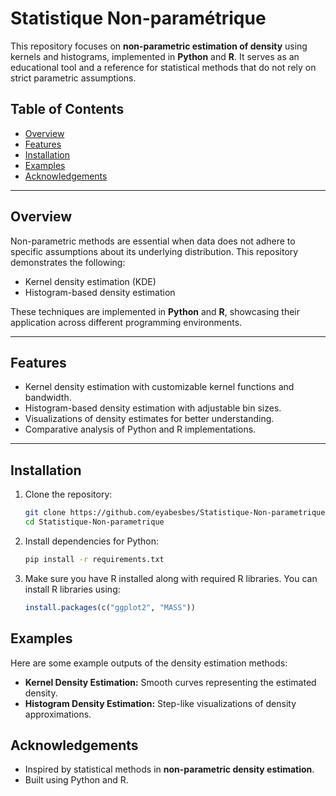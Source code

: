 # Statistique Non-paramétrique

This repository focuses on **non-parametric estimation of density** using kernels and histograms, implemented in **Python** and **R**. It serves as an educational tool and a reference for statistical methods that do not rely on strict parametric assumptions.

## Table of Contents
- [Overview](#overview)
- [Features](#features)
- [Installation](#installation)
- [Examples](#examples)
- [Acknowledgements](#acknowledgements)

---

## Overview
Non-parametric methods are essential when data does not adhere to specific assumptions about its underlying distribution. This repository demonstrates the following:
- Kernel density estimation (KDE)
- Histogram-based density estimation

These techniques are implemented in **Python** and **R**, showcasing their application across different programming environments.

---

## Features
- Kernel density estimation with customizable kernel functions and bandwidth.
- Histogram-based density estimation with adjustable bin sizes.
- Visualizations of density estimates for better understanding.
- Comparative analysis of Python and R implementations.

---

## Installation
1. Clone the repository:
   ```bash
   git clone https://github.com/eyabesbes/Statistique-Non-parametrique.git
   cd Statistique-Non-parametrique
   ```

2. Install dependencies for Python:
   ```bash
   pip install -r requirements.txt
   ```

3. Make sure you have R installed along with required R libraries. You can install R libraries using:
   ```R
   install.packages(c("ggplot2", "MASS"))
   ```

## Examples
Here are some example outputs of the density estimation methods:
- **Kernel Density Estimation:** Smooth curves representing the estimated density.
- **Histogram Density Estimation:** Step-like visualizations of density approximations.


## Acknowledgements
- Inspired by statistical methods in **non-parametric density estimation**.
- Built using Python and R.
